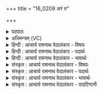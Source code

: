+++
title = "16_0209 अरं त"

+++
<details><summary>पदपाठः</summary>

अ꣡र꣢꣯म्। ते꣣। इन्द्र। श्र꣡व꣢꣯से। ग꣣मे꣡म꣢। शू꣣र। त्वा꣡व꣢꣯तः। अ꣡र꣢꣯म्। श꣣क्र। प꣡रे꣢꣯मणि। २०९।
</details>

<details><summary>अधिमन्त्रम् (VC)</summary>

- इन्द्रः
- वामदेवो गौतमः
- गायत्री
- षड्जः
- ऐन्द्रं काण्डम्
</details>

<details><summary>हिन्दी : आचार्य रामनाथ वेदालंकार - विषयः</summary>

अगले मन्त्र में इन्द्र परमात्मा से प्रार्थना की गई है।
</details>

<details><summary>हिन्दी : आचार्य रामनाथ वेदालंकार - पदार्थः</summary>

पदार्थान्वय -  हे (शूर) विक्रमी (इन्द्र) ऐश्वर्यशाली परमात्मन् ! हम (त्वावतः) जिसके तुल्य अन्य कोई न होने से जो तू अपने समान ही है, ऐसे (ते) तेरे (श्रवसे) यश को पाने के लिए अथवा यशोगान के लिए (अरम्) पर्याप्तरूप से, तुझे (गमेम) प्राप्त करें। हे (शक्र) शक्तिशालिन्, सब कार्यों को करने में समर्थ जगदीश्वर ! हम (परेमणि) जिससे तेरा साक्षात्कार होता है, उस परा विद्या में (अरम्) पर्याप्तरूप में (गमेम) पारंगत हों ॥६॥
</details>

<details><summary>हिन्दी : आचार्य रामनाथ वेदालंकार - भावार्थः</summary>

भावार्थ -  अनुपम परमेश्वर का कीर्तिगान करने और उसके स्वरूप का हस्तामलकवत् साक्षात्कार करने में सबको प्रवृत्त होना चाहिए। केवल अपरा नामक विद्या की प्राप्ति से ही सन्तोष नहीं कर लेना चाहिए, प्रत्युत परा विद्या भी सीखनी चाहिए ॥६॥
</details>

<details><summary>संस्कृत : आचार्य रामनाथ वेदालंकार - विषयः</summary>

अथेन्द्रं परमात्मानं प्रार्थयते।
</details>

<details><summary>संस्कृत : आचार्य रामनाथ वेदालंकार - पदार्थः</summary>

पदार्थान्वय -  हे (शूर) विक्रमशालिन् (इन्द्र) ऐश्वर्यवन् परमात्मन् ! वयम् (त्वावतः१) त्वत्सदृशस्य (ते) तव (श्रवसे२) यशसे, त्वदीयं यशः प्राप्तुं, त्वदीयं यशो गातुं वेत्यर्थः। श्रवः श्रवणीयं यशः। निरु० ११।९। (अरम्) अलम् पर्याप्तम्, रलयोरभेदः। त्वाम् (गमेम) गच्छेम, प्राप्नुयाम। अत्र गम्लृधातोर्लिङि बहुलं छन्दसि। अ० २।४।७३ इति शपो लुकि गच्छादेशाभावः। हे (शक्र) शक्तिशालिन् सर्वकर्मक्षम जगदीश्वर ! शक्लृ शक्तौ धातोः स्फायितञ्चिवञ्चिशकि० उ० २।१३ इति रक् प्रत्ययः। वयम् (परेमणि३) परत्वे, अथ परा यया तदक्षरमधिगम्यते मु० उप० २।५ इति लक्षणलक्षितायां पराविद्यायामित्यर्थः। परस्य भावः परेमा तस्मिन् परेमणि। जनिमृङ्भ्यामिमनिन् उ० ४।१५० इत्यत्र परशब्दस्य पाठाभावेऽपि बाहुलकाद् औणादिकः इमनिन् प्रत्ययः। नित्वादाद्युदात्तत्वम्। (अरम्) पर्याप्तम्, गमेम पारंगता भवेम ॥६॥
</details>

<details><summary>संस्कृत : आचार्य रामनाथ वेदालंकार - भावार्थः</summary>

भावार्थ -  अनुपमस्य परमेश्वरस्य कीर्तिं गातुं परमं स्वरूपं च हस्तामलकवत् साक्षात्कर्तुं सर्वैः प्रवर्तितव्यम्, न केवलमपराख्याया विद्यायाः प्राप्त्या सन्तोष्टव्यम्, प्रत्युत पराविद्याप्यधिगन्तव्या ॥६॥
</details>

<details><summary>संस्कृत : आचार्य रामनाथ वेदालंकार - पादटिप्पनी</summary>

टिप्पनी -   १. द्रष्टव्यम्—१९३ संख्यकमन्त्रेऽस्य शब्दस्य व्याख्यानम्। २. ते तव श्रवसे श्रवणीयां त्वदीयां कीर्तिं श्रोतुम्—इति सा०। ३. अयं शब्दो वेदेषु न क्वचिदन्यत्र प्रयुक्तः। “परम् उत्कृष्टं स्वर्गाख्यं स्थानम्। तत्र गम्यते येन सः परेमा यज्ञः ज्योतिष्टोमादिः तत्रेत्यर्थः”—इति वि०। पॄ पालनपूरणयोः इत्यस्मात् परेमा, तस्मिन्निमित्ते तद्रक्षणार्थं च अरं गमेमहि—इति भ०। परेमणि, परत्वे उत्कर्षनिमित्तम्—इति सा०। परेमणि परमुत्कृष्टं मोक्षपदं गम्यते येन तस्मिन् समाधौ—इति तुलसी। परात् परस्मिंस्त्वयि अरम् अलं तिष्ठेम, त्वय्येव वयमनुरक्ता भवेम—इति भगवदाचार्यः। पर अभीष्ट मोक्षस्वरूप के निमित्त—इति ब्रह्ममुनिः।
</details>